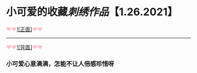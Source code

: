 # 小可爱的收藏*刺绣作品*【1.26.2021】


<font color="pink">&hearts;&hearts;</font>[![正面]](./images/正面.jpg)<font color="pink">&hearts;&hearts;</font>

----------------

<font color="pink">&hearts;&hearts;</font>[![背面]](./images/背面.jpg)<font color="pink">&hearts;&hearts;</font>


### 小可爱心意满满，怎能不让人倍感珍惜呀
